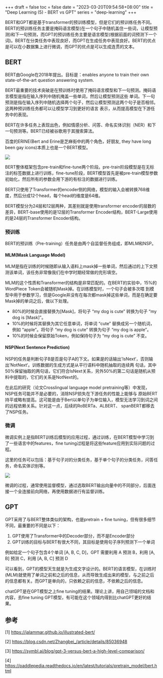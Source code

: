 +++
draft = false
toc = false
date = "2023-03-20T09:54:58+08:00"
title = "Deep Learning (5) - BERT vs GPT"
series = "deep-learning"
+++

BERT和GPT都是基于transformer的预训练模型，但是它们的预训练任务不同。BERT的预训练任务主要是掩码语言模型(在一个句子中随机盖住一些词，让模型预测)和下一句预测，而GPT的预训练任务主要是语言模型(根据前面的词预测下一个词)。BERT在分类任务中表现良好，而GPT在生成任务中表现良好。BERT的优点是可以在小数据集上进行微调，而GPT的优点是可以生成连贯的文本。

## BERT

BERT由Google在2018年提出。目标是：enables anyone to train their own state-of-the-art question answering system.

BERT最重要的技术突破是在预训练时使用了掩码语言模型和下一句预测。掩码语言模型是指在输入序列中随机掩盖一些单词，然后让模型预测这些
单词。下一句预测是指在输入序列中随机选择两个句子，然后让模型预测这两个句子是否相邻。这两种预训练任务都可以让模型学习到更好的语言
表示，从而提高模型在下游任务中的表现。

BERT在许多任务上表现出色，例如情感分析、问答、命名实体识别（NER）和下一句预测等。BERT已经被谷歌用于其搜索算法。

百度的ERINE(Bert and Erine是芝麻街中的两个角色，好朋友, they have long been gay icons)本质上也是一个BERT模型。

![](/images/dl/bert-pretrain-finetuning.png)

BERT整体框架包含pre-train和fine-tune两个阶段。pre-train阶段模型是在无标注的标签数据上进行训练，fine-tune阶段，BERT模型首先是被pre-train模型参数初始化，然后所有的参数会用下游的有标注的数据进行训练。

BERT只使用了Transformer的encoder侧的网络，模型的输入会被转换768维度，然后分成12个head，每个head的维度是64维。

BERT模型分为24层和12层两种，其差别就是使用transformer encoder的层数的差异，BERT-base使用的是12层的Transformer Encoder结构，BERT-Large使用的是24层的Transformer Encoder结构。

### 预训练

BERT的预训练（Pre-training）任务是由两个自监督任务组成，即MLM和NSP。

#### MLM(Mask Language Model)

MLM是指在训练的时候随即从输入语料上mask掉一些单词，然后通过的上下文预测该单词，该任务非常像我们在中学时期经常做的完形填空。

MLM的这个性质和Transformer的结构是非常匹配的。在BERT的实验中，15%的WordPiece Token会被随机Mask掉。在训练模型时，一个句子会被多次喂
到模型中用于参数学习，但是Google并没有在每次都mask掉这些单词，而是在确定要Mask掉的单词之后，做以下处理。

* 80%的时候会直接替换为[Mask]，将句子 “my dog is cute” 转换为句子 “my dog is [Mask]”。
* 10%的时候将其替换为其它任意单词，将单词 “cute” 替换成另一个随机词，例如 “apple”。将句子 “my dog is cute” 转换为句子 “my dog is apple”。
* 10%的时候会保留原始Token，例如保持句子为 “my dog is cute” 不变。

#### NSP(Next Sentence Prediction)

NSP的任务是判断句子B是否是句子A的下文。如果是的话输出’IsNext‘，否则输出’NotNext‘。训练数据的生成方式是从平行语料中随机抽取的连续两
句话，其中50%保留抽取的两句话，它们符合IsNext关系，另外50%的第二句话是随机从预料中提取的，它们的关系是NotNext的。

在此后的研究（论文Crosslingual language model pretraining等）中发现，NSP任务可能并不是必要的，消除NSP损失在下游任务的性能上能够与
原始BERT持平或略有提高。这可能是由于Bert以单句子为单位输入，模型无法学习到词之间的远程依赖关系。针对这一点，后续的RoBERTa、ALBERT、
spanBERT都移去了NSP任务。

### 微调

微调实例上是指BERT训练后模型的应用过程，通过训练，在BERT模型中学习到了一些语言中的features，fine tuning过程是将这些feature应用到实际问题的过程。

这里的任务可以包括：基于句子对的分类任务，基于单个句子的分类任务，问答任务，命名实体识别等。

![](/images/dl/bert-fine-tuning.png)

微调的过程，通常使用监督模型，通过选取BERT输出向量中的不同部分，后面连接一个全连接前向网络，再使用数据进行有监督训练。


## GPT

GPT采用了与BERT整体类似的架构，也是pretrain + fine tuning，但有很多细节不同，最重要的不同是以下：

1. GPT使用了Transformer中的Decoder部分，而不是Encoder部分
2. GPT训练的目标与BERT有很大不同，其目标是使用句子序列预测下一个单词

例如给定一个句子包含4个单词 [A, B, C, D]，GPT 需要利用 A 预测 B，利用 [A, B] 预测 C，利用 [A, B, C] 预测 D

可以看到，GPT的模型天生就是为生成文字设计的。BERT的语言模型，在训练时(MLM)就使用了单词之前和之后的信息，从而导致生成出来的模型，与之前之后的信息都有关。而GPT是单向的，只依赖之前的信息，不依赖之后的信息。

chatGPT是在GPT模型之上fine tuning的结果。理论上讲，用自己领域的文档和内容，去fine tuning GPT模型，有可能在这个领域内得到比chatGPT更好的结果。

## 参考

[1] https://jalammar.github.io/illustrated-bert/ 

[2] https://blog.csdn.net/Zhangbei_/article/details/85036948 

[3] https://symbl.ai/blog/gpt-3-versus-bert-a-high-level-comparison/

[4] https://paddlepedia.readthedocs.io/en/latest/tutorials/pretrain_model/bert.html
